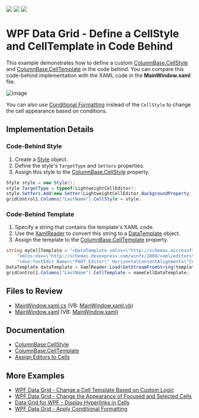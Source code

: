 <!-- default badges list -->
![](https://img.shields.io/endpoint?url=https://codecentral.devexpress.com/api/v1/VersionRange/128649710/22.2.2%2B)
[![](https://img.shields.io/badge/Open_in_DevExpress_Support_Center-FF7200?style=flat-square&logo=DevExpress&logoColor=white)](https://supportcenter.devexpress.com/ticket/details/E5102)
[![](https://img.shields.io/badge/📖_How_to_use_DevExpress_Examples-e9f6fc?style=flat-square)](https://docs.devexpress.com/GeneralInformation/403183)
<!-- default badges end -->

# WPF Data Grid - Define a CellStyle and CellTemplate in Code Behind 

This example demonstrates how to define a custom [ColumnBase.CellStyle](https://docs.devexpress.com/WPF/DevExpress.Xpf.Grid.ColumnBase.CellStyle) and [ColumnBase.CellTemplate](https://docs.devexpress.com/WPF/DevExpress.Xpf.Grid.ColumnBase.CellTemplate) in the code behind. You can compare this code-behind implementation with the XAML code in the **MainWindow.xaml** file.

![image](https://user-images.githubusercontent.com/65009440/228149184-655da4d6-899a-4510-b4d6-1a91591488b7.png)

You can also use [Conditional Formatting](https://docs.devexpress.com/WPF/17130/controls-and-libraries/data-grid/conditional-formatting) instead of the `CellStyle` to change the cell appearance based on conditions.

## Implementation Details

### Code-Behind Style

1. Create a [Style](https://learn.microsoft.com/en-us/dotnet/api/system.windows.style) object.
2. Define the style's `TargetType` and `Setters` properties.
3. Assign this style to the [ColumnBase.CellStyle](https://docs.devexpress.com/WPF/DevExpress.Xpf.Grid.ColumnBase.CellStyle) property.

```cs
Style style = new Style();
style.TargetType = typeof(LightweightCellEditor);
style.Setters.Add(new Setter(LightweightCellEditor.BackgroundProperty, new SolidColorBrush(Colors.LightGreen)));
gridControl1.Columns["LastName"].CellStyle = style;
```

### Code-Behind Template

1. Specify a string that contains the template's XAML code.
2. Use the [XamlReader](https://learn.microsoft.com/en-us/dotnet/api/system.windows.markup.xamlreader) to convert this string to a [DataTemplate](https://learn.microsoft.com/en-us/dotnet/api/system.windows.datatemplate) object.
3. Assign the template to the [ColumnBase.CellTemplate](https://docs.devexpress.com/WPF/DevExpress.Xpf.Grid.ColumnBase.CellTemplate) property.

```cs
string myCellTemplate = "<DataTemplate xmlns=\"http://schemas.microsoft.com/winfx/2006/xaml/presentation\" " +
    "xmlns:dxe=\"http://schemas.devexpress.com/winfx/2008/xaml/editors\">" +
    "<dxe:TextEdit Name=\"PART_Editor\" HorizontalContentAlignment=\"Center\" FontSize=\"{Binding RowData.Row.NameFontSize}\"/></DataTemplate>";
DataTemplate dataTemplate = XamlReader.Load(GetStreamFromString(template)) as DataTemplate;
gridControl1.Columns["LastName"].CellTemplate = nameCellDataTemplate;
```

## Files to Review

* [MainWindow.xaml.cs](./CS/fGrid11/MainWindow.xaml.cs) (VB: [MainWindow.xaml.vb](./VB/fGrid11/MainWindow.xaml.vb))
* [MainWindow.xaml](./CS/fGrid11/MainWindow.xaml) (VB: [MainWindow.xaml](./VB/fGrid11/MainWindow.xaml))

## Documentation

* [ColumnBase.CellStyle](https://docs.devexpress.com/WPF/DevExpress.Xpf.Grid.ColumnBase.CellStyle)
* [ColumnBase.CellTemplate](https://docs.devexpress.com/WPF/DevExpress.Xpf.Grid.ColumnBase.CellTemplate)
* [Assign Editors to Cells](https://docs.devexpress.com/WPF/401011/controls-and-libraries/data-grid/data-editing-and-validation/modify-cell-values/assign-an-editor-to-a-cell)

## More Examples

* [WPF Data Grid - Change a Cell Template Based on Custom Logic](https://github.com/DevExpress-Examples/wpf-data-grid-change-cell-template-based-on-custom-logic)
* [WPF Data Grid - Change the Appearance of Focused and Selected Cells](https://github.com/DevExpress-Examples/how-to-change-selected-cells-appearance-when-gridcontrols-multi-cell-selection-is-enabled-e2568)
* [Data Grid for WPF - Display Hyperlinks in Cells](https://github.com/DevExpress-Examples/wpf-data-grid-display-hyperlinks)
* [WPF Data Grid - Apply Conditional Formatting](https://github.com/DevExpress-Examples/wpf-data-grid-apply-conditional-formatting)
